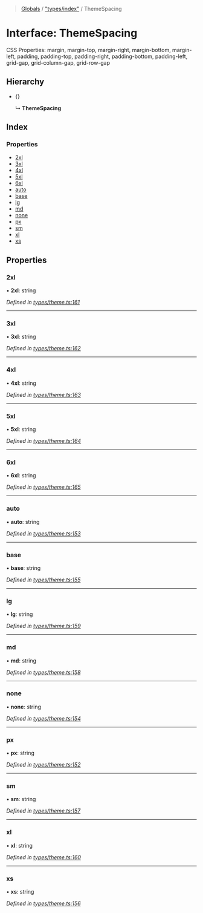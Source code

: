 > [Globals](../README.md) / ["types/index"](../modules/_types_index_.md) / ThemeSpacing

# Interface: ThemeSpacing

CSS Properties: margin, margin-top, margin-right, margin-bottom, margin-left,
padding, padding-top, padding-right, padding-bottom, padding-left,
grid-gap, grid-column-gap, grid-row-gap

## Hierarchy

- {}

  ↳ **ThemeSpacing**

## Index

### Properties

- [2xl](_types_index_.themespacing.md#2xl)
- [3xl](_types_index_.themespacing.md#3xl)
- [4xl](_types_index_.themespacing.md#4xl)
- [5xl](_types_index_.themespacing.md#5xl)
- [6xl](_types_index_.themespacing.md#6xl)
- [auto](_types_index_.themespacing.md#auto)
- [base](_types_index_.themespacing.md#base)
- [lg](_types_index_.themespacing.md#lg)
- [md](_types_index_.themespacing.md#md)
- [none](_types_index_.themespacing.md#none)
- [px](_types_index_.themespacing.md#px)
- [sm](_types_index_.themespacing.md#sm)
- [xl](_types_index_.themespacing.md#xl)
- [xs](_types_index_.themespacing.md#xs)

## Properties

### 2xl

• **2xl**: string

_Defined in [types/theme.ts:161](https://github.com/kenoxa/beamwind/blob/main/packages/beamwind/src/types/theme.ts#L161)_

---

### 3xl

• **3xl**: string

_Defined in [types/theme.ts:162](https://github.com/kenoxa/beamwind/blob/main/packages/beamwind/src/types/theme.ts#L162)_

---

### 4xl

• **4xl**: string

_Defined in [types/theme.ts:163](https://github.com/kenoxa/beamwind/blob/main/packages/beamwind/src/types/theme.ts#L163)_

---

### 5xl

• **5xl**: string

_Defined in [types/theme.ts:164](https://github.com/kenoxa/beamwind/blob/main/packages/beamwind/src/types/theme.ts#L164)_

---

### 6xl

• **6xl**: string

_Defined in [types/theme.ts:165](https://github.com/kenoxa/beamwind/blob/main/packages/beamwind/src/types/theme.ts#L165)_

---

### auto

• **auto**: string

_Defined in [types/theme.ts:153](https://github.com/kenoxa/beamwind/blob/main/packages/beamwind/src/types/theme.ts#L153)_

---

### base

• **base**: string

_Defined in [types/theme.ts:155](https://github.com/kenoxa/beamwind/blob/main/packages/beamwind/src/types/theme.ts#L155)_

---

### lg

• **lg**: string

_Defined in [types/theme.ts:159](https://github.com/kenoxa/beamwind/blob/main/packages/beamwind/src/types/theme.ts#L159)_

---

### md

• **md**: string

_Defined in [types/theme.ts:158](https://github.com/kenoxa/beamwind/blob/main/packages/beamwind/src/types/theme.ts#L158)_

---

### none

• **none**: string

_Defined in [types/theme.ts:154](https://github.com/kenoxa/beamwind/blob/main/packages/beamwind/src/types/theme.ts#L154)_

---

### px

• **px**: string

_Defined in [types/theme.ts:152](https://github.com/kenoxa/beamwind/blob/main/packages/beamwind/src/types/theme.ts#L152)_

---

### sm

• **sm**: string

_Defined in [types/theme.ts:157](https://github.com/kenoxa/beamwind/blob/main/packages/beamwind/src/types/theme.ts#L157)_

---

### xl

• **xl**: string

_Defined in [types/theme.ts:160](https://github.com/kenoxa/beamwind/blob/main/packages/beamwind/src/types/theme.ts#L160)_

---

### xs

• **xs**: string

_Defined in [types/theme.ts:156](https://github.com/kenoxa/beamwind/blob/main/packages/beamwind/src/types/theme.ts#L156)_

